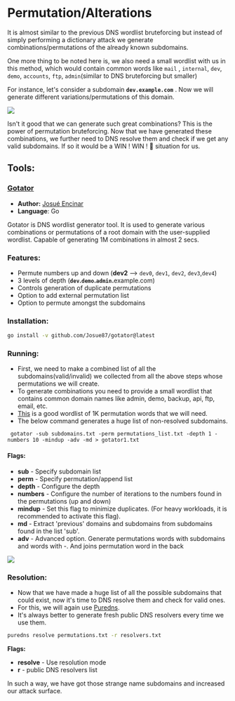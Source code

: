 # Permutation/Alterations

It is almost similar to the previous DNS wordlist bruteforcing but instead of simply performing a dictionary attack we generate combinations/permutations of the already known subdomains.

One more thing to be noted here is, we also need a small wordlist with us in this method, which would contain common words like `mail` , `internal`, `dev`, `demo`, `accounts`, `ftp`, `admin`(similar to DNS bruteforcing but smaller)

For instance, let's consider a subdomain **`dev.example.com`** . Now we will generate different variations/permutations of this domain.

![](../.gitbook/assets/permutations.png)

Isn't it good that we can generate such great combinations? This is the power of permutation bruteforcing. Now that we have generated these combinations, we further need to DNS resolve them and check if we get any valid subdomains. If so it would be a WIN ! WIN ! 🏁 situation for us.

## Tools:

### [Gotator](https://github.com/Josue87/gotator)

* **Author:** [Josué Encinar](https://github.com/Josue87)
* **Language**: Go

Gotator is DNS wordlist generator tool. It is used to generate various combinations or permutations of a root domain with the user-supplied wordlist. Capable of generating 1M combinations in almost 2 secs.&#x20;

### Features:

* Permute numbers up and down (**dev2** --> `dev0`, `dev1`, `dev2`, `dev3`,`dev4`)
* 3 levels of depth (**`dev`.`demo`.`admin`.**&#x65;xample.com)
* Controls generation of duplicate permutations
* Option to add external permutation list
* Option to permute amongst the subdomains

### Installation:

```bash
go install -v github.com/Josue87/gotator@latest
```

### Running:

* First, we need to make a combined list of all the subdomains(valid/invalid) we collected from all the above steps whose permutations we will create.
* To generate combinations you need to provide a small wordlist that contains common domain names like admin, demo, backup, api, ftp, email, etc.
* [This](https://gist.githubusercontent.com/six2dez/ffc2b14d283e8f8eff6ac83e20a3c4b4/raw) is a good wordlist of 1K permutation words that we will need.
* The below command generates a huge list of non-resolved subdomains.

```
 gotator -sub subdomains.txt -perm permutations_list.txt -depth 1 -numbers 10 -mindup -adv -md > gotator1.txt
```

#### Flags:

* **sub** - Specify subdomain list
* **perm** - Specify permutation/append list
* **depth** - Configure the depth
* **numbers** - Configure the number of iterations to the numbers found in the permutations (up and down)
* **mindup** - Set this flag to minimize duplicates. (For heavy workloads, it is recommended to activate this flag).
* **md** - Extract 'previous' domains and subdomains from subdomains found in the list 'sub'.
* **adv** - Advanced option. Generate permutations words with subdomains and words with -. And joins permutation word in the back

![](../.gitbook/assets/Gotator.png)

### Resolution:

* Now that we have made a huge list of all the possible subdomains that could exist, now it's time to DNS resolve them and check for valid ones.
* For this, we will again use [Puredns](https://github.com/d3mondev/puredns).
* It's always better to generate fresh public DNS resolvers every time we use them.

```bash
puredns resolve permutations.txt -r resolvers.txt
```

**Flags:**

* **resolve** - Use resolution mode
* **r** - public DNS resolvers list

In such a way, we have got those strange name subdomains and increased our attack surface.

###
